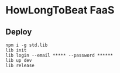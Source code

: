 # HowLongToBeat FaaS

## Deploy

    npm i -g std.lib
    lib init
    lib login --email ***** --password ******
    lib up dev
    lib release
